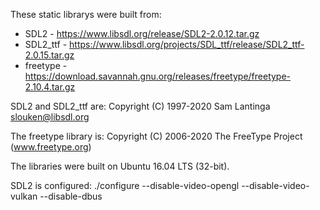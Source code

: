 These static librarys were built from:

* SDL2 - https://www.libsdl.org/release/SDL2-2.0.12.tar.gz
* SDL2_ttf - https://www.libsdl.org/projects/SDL_ttf/release/SDL2_ttf-2.0.15.tar.gz
* freetype - https://download.savannah.gnu.org/releases/freetype/freetype-2.10.4.tar.gz

SDL2 and SDL2_ttf are:
Copyright (C) 1997-2020 Sam Lantinga <slouken@libsdl.org>

The freetype library is:
Copyright (C) 2006-2020 The FreeType Project (www.freetype.org)

The libraries were built on Ubuntu 16.04 LTS (32-bit).

SDL2 is configured:
  ./configure --disable-video-opengl --disable-video-vulkan --disable-dbus
